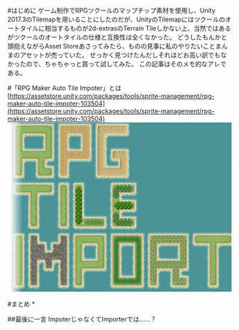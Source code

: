 #はじめに
ゲーム制作でRPGツクールのマップチップ素材を使用し、Unity 2017.3のTilemapを用いることにしたのだが、UnityのTilemapにはツクールのオートタイルに相当するものが2d-extrasのTerrain Tileしかない上、当然ではあるがツクールのオートタイルの仕様と互換性は全くなかった。
どうしたもんかと頭抱えながらAsset Storeあさってみたら、ものの見事に私のやりたいことまんまのアセットが売っていた。
せっかく見つけたんだしそれほどお高い訳でもなかったので、ちゃちゃっと買って試してみた。
この記事はそのメモ的なアレである。

#「RPG Maker Auto Tile Impoter」とは
[https://assetstore.unity.com/packages/tools/sprite-management/rpg-maker-auto-tile-impoter-103504](https://assetstore.unity.com/packages/tools/sprite-management/rpg-maker-auto-tile-impoter-103504)
![image](f0203972-3eba-4564-b0d0-746a0e52a172.jpg)


#まとめ
* 

##最後に一言
ImpoterじゃなくてImporterでは……？
